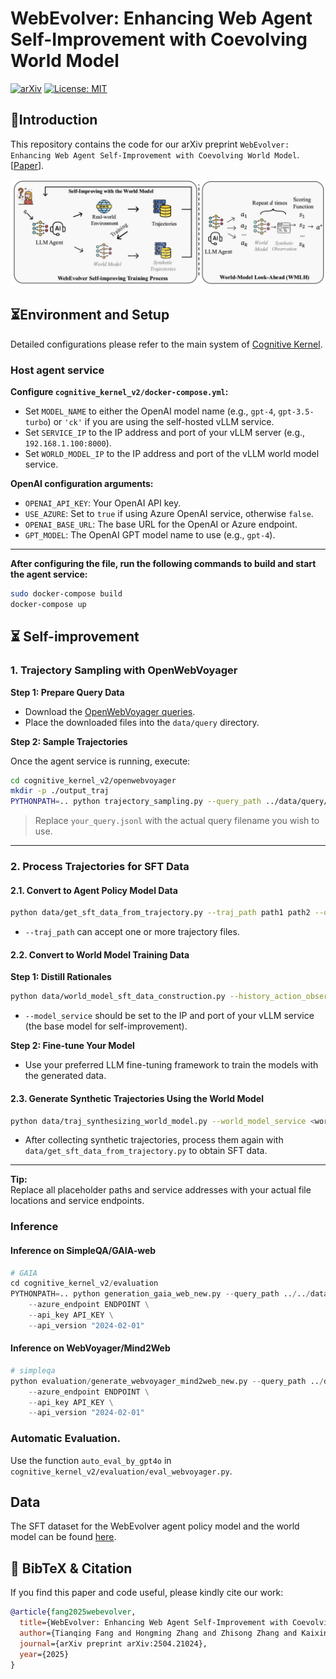 # WebEvolver: Enhancing Web Agent Self-Improvement with Coevolving World Model

[![arXiv](https://img.shields.io/badge/arXiv-2504.21024-b31b1b.svg)](https://arxiv.org/abs/2504.21024) [![License: MIT](https://img.shields.io/badge/License-MIT-yellow.svg)](https://opensource.org/licenses/MIT)

## 👀Introduction

This repository contains the code for our arXiv preprint `WebEvolver: Enhancing Web Agent Self-Improvement with Coevolving World Model`. [[Paper](https://arxiv.org/abs/2504.21024)].

![](fig/webevolver.png)

## ⏳Environment and Setup

Detailed configurations please refer to the main system of [Cognitive Kernel](https://github.com/Tencent/CogKernel).

### Host agent service

**Configure `cognitive_kernel_v2/docker-compose.yml`:**

- Set `MODEL_NAME` to either the OpenAI model name (e.g., `gpt-4`, `gpt-3.5-turbo`) or `'ck'` if you are using the self-hosted vLLM service.
- Set `SERVICE_IP` to the IP address and port of your vLLM server (e.g., `192.168.1.100:8000`).
- Set `WORLD_MODEL_IP` to the IP address and port of the vLLM world model service.

**OpenAI configuration arguments:**

- `OPENAI_API_KEY`: Your OpenAI API key.
- `USE_AZURE`: Set to `true` if using Azure OpenAI service, otherwise `false`.
- `OPENAI_BASE_URL`: The base URL for the OpenAI or Azure endpoint.
- `GPT_MODEL`: The OpenAI GPT model name to use (e.g., `gpt-4`).

---

**After configuring the file, run the following commands to build and start the agent service:**

```bash
sudo docker-compose build
docker-compose up
```


## ⏳ Self-improvement

### 1. Trajectory Sampling with OpenWebVoyager

**Step 1: Prepare Query Data**

- Download the [OpenWebVoyager queries](https://github.com/MinorJerry/OpenWebVoyager/tree/main/WebVoyager/data_for_training/IL).
- Place the downloaded files into the `data/query` directory.

**Step 2: Sample Trajectories**

Once the agent service is running, execute:

```bash
cd cognitive_kernel_v2/openwebvoyager
mkdir -p ./output_traj
PYTHONPATH=.. python trajectory_sampling.py --query_path ../data/query/your_query.jsonl --output_path ./output_traj
```

> Replace `your_query.jsonl` with the actual query filename you wish to use.

---

### 2. Process Trajectories for SFT Data

#### 2.1. Convert to Agent Policy Model Data

```bash
python data/get_sft_data_from_trajectory.py --traj_path path1 path2 --output_path /output/path
```

- `--traj_path` can accept one or more trajectory files.

#### 2.2. Convert to World Model Training Data

**Step 1: Distill Rationales**

```bash
python data/world_model_sft_data_construction.py --history_action_observation_path /path/to/trajectories --output_path /output/path --model_service <vLLM_service_IP:port>
```

- `--model_service` should be set to the IP and port of your vLLM service (the base model for self-improvement).

**Step 2: Fine-tune Your Model**

- Use your preferred LLM fine-tuning framework to train the models with the generated data.

#### 2.3. Generate Synthetic Trajectories Using the World Model

```bash
python data/traj_synthesizing_world_model.py --world_model_service <world_model_service> --policy_model_service <policy_model_service> --input_query /path/to/query --output_dir /path/to/output
```

- After collecting synthetic trajectories, process them again with `data/get_sft_data_from_trajectory.py` to obtain SFT data.

---

**Tip:**  
Replace all placeholder paths and service addresses with your actual file locations and service endpoints.

### Inference

#### Inference on SimpleQA/GAIA-web

```python
# GAIA
cd cognitive_kernel_v2/evaluation
PYTHONPATH=.. python generation_gaia_web_new.py --query_path ../../data/query/xxx.jsonl  --output_path ./output_traj \
    --azure_endpoint ENDPOINT \
    --api_key API_KEY \
    --api_version "2024-02-01"
```


#### Inference on WebVoyager/Mind2Web

```python
# simpleqa
python evaluation/generate_webvoyager_mind2web_new.py --query_path ../data/webvoyager/WebVoyager_data.jsonl  --output_path ./output_traj/webvoyager/gpt-4o \
    --azure_endpoint ENDPOINT \
    --api_key API_KEY \
    --api_version "2024-02-01"
```

### Automatic Evaluation.

Use the function `auto_eval_by_gpt4o` in `cognitive_kernel_v2/evaluation/eval_webvoyager.py`.


## Data

The SFT dataset for the WebEvolver agent policy model and the world model can be found [here](https://huggingface.co/datasets/CognitiveKernel/WebEvolver).
 
## 📌 BibTeX & Citation

If you find this paper and code useful, please kindly cite our work:

```bibtex
@article{fang2025webevolver,
  title={WebEvolver: Enhancing Web Agent Self-Improvement with Coevolving World Model},
  author={Tianqing Fang and Hongming Zhang and Zhisong Zhang and Kaixin Ma and Wenhao Yu and Haitao Mi and Dong Yu},
  journal={arXiv preprint arXiv:2504.21024},
  year={2025}
}
```
